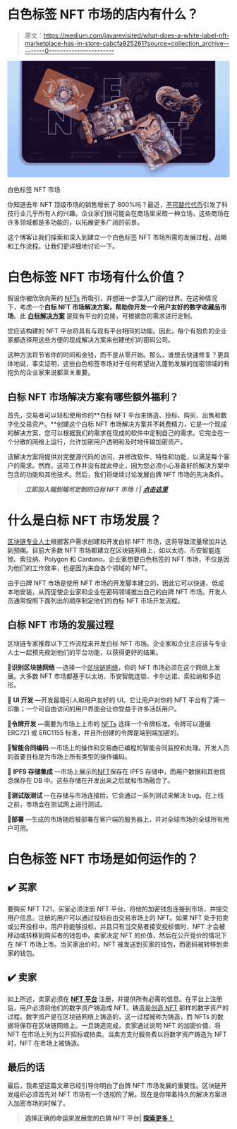 # 白色标签 NFT 市场的店内有什么？

> 原文：<https://medium.com/javarevisited/what-does-a-white-label-nft-marketplace-has-in-store-cabcfa825261?source=collection_archive---------0----------------------->

![](img/0179753e3de0f59b8ea0ab82fba5a810.png)

白色标签 NFT 市场

你知道去年 NFT 顶级市场的销售增长了 800%吗？最近，[不可替代代币](/javarevisited/10-best-nfts-courses-and-certifications-for-beginners-to-learn-non-fungible-tokens-in-2022-3f36a4374ba)引发了科技行业几乎所有人的兴趣。企业家们很可能会在商场里采取一种立场，这些商场在许多领域都是多功能的，以拓展更多广阔的前景。

这个博客让我们探索和深入到建立一个白色标签 NFT 市场所需的发展过程，战略和工作流程。让我们更详细地讨论一下。

# **白色标签 NFT 市场有什么价值？**

假设你被欣欣向荣的 [NFTs](https://savingsfunda.blogspot.com/2022/05/top-10-online-courses-to-learn-nfts-non-fun.html) 所吸引，并想进一步深入广阔的世界。在这种情况下，考虑一个**白标 NFT 市场解决方案，帮助你开发一个用户友好的数字收藏品市场**。此 [**白标解决方案**](https://www.appdupe.com/whitelabel-nft-marketplace?utm_source=medium&utm_medium=blog6jun&utm_campaign=Yasmeen) 是现有平台的克隆，可根据您的需求进行定制。

您应该构建的 NFT 平台将具有与现有平台相同的功能。因此，每个有抱负的企业家都选择用这些方便的现成解决方案来创建他们的密码公司。

这种方法将节省你的时间和金钱，而不是从零开始。那么，谁想去快速修复？更具体地说，事实证明，这些白色标签市场对于任何希望进入蓬勃发展的加密领域的有抱负的企业家来说都至关重要。

## **白标 NFT 市场解决方案有哪些额外福利？**

首先，交易者可以轻松使用你的**白标 NFT 平台来铸造、投标、购买、出售和数字化交易资产。**创建这个白标 NFT 市场解决方案并不耗费精力，它是一个现成的解决方案，您可以根据我们的需求在现成的软件中定制自己的需求。它完全在一个分散的网络上运行，允许加密用户透明和及时地传输加密资产。

该解决方案将提供对完整源代码的访问，并修改软件、特性和功能，以满足每个客户的需求。然而，这项工作并没有就此停止，因为您必须小心准备好的解决方案中包含的功能和其他技术。然后，我们将继续讨论发展白牌 NFT 市场的先决条件。

> ***立即加入端到端可定制的白标 NFT 市场！|*** [***点击这里***](https://www.appdupe.com/whitelabel-nft-marketplace?utm_source=medium&utm_medium=blog6jun&utm_campaign=Yasmeen)

# **什么是白标 NFT 市场发展？**

[区块链专业人士](/javarevisited/best-blockchain-courses-and-certification-in-2020-63729f8f04d0)根据客户需求创建和开发白标 NFT 市场，这将导致流量增加并达到预期。目前大多数 NFT 市场都建立在区块链网络上，如以太坊、币安智能连锁、索拉纳、Polygon 和 Cardano。企业家想要白色标签的 NFT 市场，不仅是因为他们的工作效率，也是因为来自各个领域的 NFT。

由于白牌 NFT 市场是使用 NFT 市场的开发脚本建立的，因此它可以快速、低成本地安装，从而促使企业家和企业在密码领域推出自己的白牌 NFT 市场。开发人员通常按照下面列出的顺序制定他们的白标 NFT 市场开发流程。

## **白标 NFT 市场的发展过程**

区块链专家推荐以下工作流程来开发白标 NFT 市场。企业家和企业主应该与专业人士一起预先规划他们的平台功能，以获得更好的结果。

🔘**识别区块链网络** —选择一个[区块链网络](/javarevisited/7-free-courses-to-learn-blockchain-in-2020-764e66b47ebe)，你的 NFT 市场必须在这个网络上发展。大多数 NFT 市场都基于以太坊、币安智能连锁、卡尔达诺、索拉纳和多边形。

🔘 **UI 开发** —开发最吸引人和用户友好的 UI。它让用户对你的 NFT 平台有了第一印象；一个可自由访问的用户界面会让你受益于许多活跃用户。

🔘**令牌开发** —需要为市场上上市的 [NFTs](https://javarevisited.blogspot.com/2021/12/top-5-courses-to-learn-about-nfts-non.html) 选择一个令牌标准。令牌可以遵循 ERC721 或 ERC1155 标准，并且所创建的令牌是端到端加密的。

🔘**智能合同编码** —市场上的操作和交易由已编程的智能合同监控和处理。开发人员的首要目标是为市场上所有类型的操作编码。

🔘 **IPFS 存储集成** —市场上展示的[NFT](https://www.java67.com/2022/03/top-5-free-courses-to-learn-nft-non-fun.html)保存在 IPFS 存储中，而用户数据和其他信息保存在 DB 中。这些存储在开发出来之后就和市场融合了。

🔘**测试版测试** —在存储与市场连接后，它会通过一系列测试来解决 bug。在上线之前，市场会在测试网上进行测试。

🔘**部署** —生成的市场随后被部署在客户端的服务器上，并对全球市场的全球所有用户可用。

# **白色标签 NFT 市场是如何运作的？**

## ✔️ **买家**

要购买 NFT T21，买家必须注册 NFT 平台，将他的加密钱包连接到市场，并提交用户信息。注册的用户可以通过投标自由交易市场上的 NFT。如果 NFT 处于拍卖或公开投标中，用户将能够投标，并且只有当交易者接受投标值时，NFT 才会被移动或转移到购买者的钱包中。卖家决定 NFT 的价值，然后在公开竞价的情况下在 NFT 市场上市。当买家出价时，NFT 被发送到买家的钱包，而密码被转移到卖家的钱包。

## ✔️ **卖家**

如上所述，卖家必须在 [**NFT 平台**](https://www.appdupe.com/whitelabel-nft-marketplace?utm_source=medium&utm_medium=blog6jun&utm_campaign=Yasmeen) 注册，并提供所有必需的信息。在平台上注册后，用户必须将他们的数字资产铸造成 NFT。铸造是[创造 NFT](https://savingsfunda.blogspot.com/2022/05/how-to-create-and-sell-nft-non-fungible.html) 那样的数字资产的过程。数字资产是在区块链网络上铸造的，这一过程被称为铸造，而 NFTs 的数据将保存在区块链网络上。一旦铸造完成，卖家通过说明 NFT 的加密价值，将 NFT 在市场上列为公开招标或拍卖。当卖方支付服务费以将数字资产铸造为 NFT 时，NFT 在市场上被铸造。

## **最后的话**

最后，我希望这篇文章已经引导你明白了白牌 NFT 市场发展的重要性。区块链开发组织必须首先对 NFT 市场有一个透彻的了解。现在是你带着持久的解决方案进入加密市场的时候了。

> **选择正确的命运来发展您的白牌 NFT 平台|** [**探索更多！**](https://www.appdupe.com/request-proposal?/whitelabel-nft-marketplace)